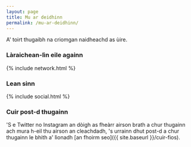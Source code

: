 ```yaml
---
layout: page
title: Mu ar deidhinn
permalink: /mu-ar-deidhinn/
---
```


A' toirt thugaibh na criomgan naidheachd as ùire.

### Làraichean-lìn eile againn

{% include network.html %}

### Lean sinn

{% include social.html %}

### Cuir post-d thugainn

'S e Twitter no Instagram an dòigh as fheàrr airson brath a chur thugainn ach mura h-eil thu airson an cleachdadh, 's urrainn dhut post-d a chur thugainn le bhith a' lìonadh [an fhoirm seo]({{ site.baseurl }}/cuir-fios).
